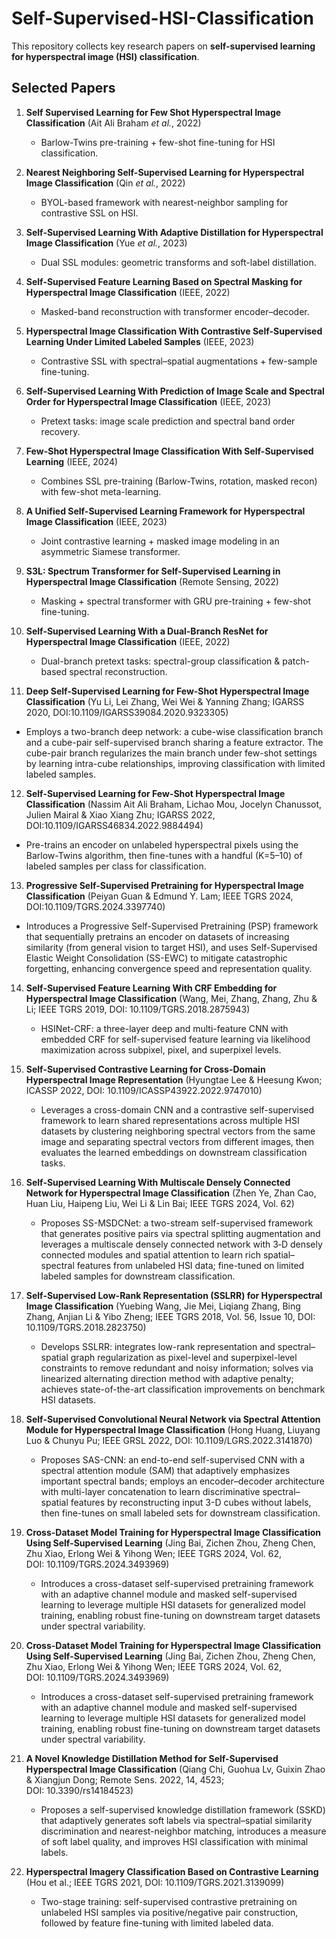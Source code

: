 # Self-Supervised-HSI-Classification

This repository collects key research papers on **self-supervised learning for hyperspectral image (HSI) classification**.


## Selected Papers

1. **Self Supervised Learning for Few Shot Hyperspectral Image Classification** (Ait Ali Braham *et al.*, 2022)

   * Barlow-Twins pre-training + few-shot fine-tuning for HSI classification.

2. **Nearest Neighboring Self-Supervised Learning for Hyperspectral Image Classification** (Qin *et al.*, 2022)

   * BYOL-based framework with nearest-neighbor sampling for contrastive SSL on HSI.

3. **Self-Supervised Learning With Adaptive Distillation for Hyperspectral Image Classification** (Yue *et al.*, 2023)

   * Dual SSL modules: geometric transforms and soft-label distillation.

4. **Self-Supervised Feature Learning Based on Spectral Masking for Hyperspectral Image Classification** (IEEE, 2022)

   * Masked-band reconstruction with transformer encoder–decoder.

5. **Hyperspectral Image Classification With Contrastive Self-Supervised Learning Under Limited Labeled Samples** (IEEE, 2023)

   * Contrastive SSL with spectral–spatial augmentations + few-sample fine-tuning.

6. **Self-Supervised Learning With Prediction of Image Scale and Spectral Order for Hyperspectral Image Classification** (IEEE, 2023)

   * Pretext tasks: image scale prediction and spectral band order recovery.

7. **Few-Shot Hyperspectral Image Classification With Self-Supervised Learning** (IEEE, 2024)

   * Combines SSL pre-training (Barlow-Twins, rotation, masked recon) with few-shot meta-learning.

8. **A Unified Self-Supervised Learning Framework for Hyperspectral Image Classification** (IEEE, 2023)

   * Joint contrastive learning + masked image modeling in an asymmetric Siamese transformer.

9. **S3L: Spectrum Transformer for Self-Supervised Learning in Hyperspectral Image Classification** (Remote Sensing, 2022)

   * Masking + spectral transformer with GRU pre-training + few-shot fine-tuning.

10. **Self-Supervised Learning With a Dual-Branch ResNet for Hyperspectral Image Classification** (IEEE, 2022)

    * Dual-branch pretext tasks: spectral-group classification & patch-based spectral reconstruction.
    

11. **Deep Self-Supervised Learning for Few-Shot Hyperspectral Image Classification** (Yu Li, Lei Zhang, Wei Wei & Yanning Zhang; IGARSS 2020, DOI:10.1109/IGARSS39084.2020.9323305)

   * Employs a two-branch deep network: a cube-wise classification branch and a cube-pair self-supervised branch sharing a feature extractor. The cube-pair branch regularizes the main branch under few-shot settings by learning intra-cube relationships, improving classification with limited labeled samples.

12. **Self-Supervised Learning for Few-Shot Hyperspectral Image Classification** (Nassim Ait Ali Braham, Lichao Mou, Jocelyn Chanussot, Julien Mairal & Xiao Xiang Zhu; IGARSS 2022, DOI:10.1109/IGARSS46834.2022.9884494)

   * Pre-trains an encoder on unlabeled hyperspectral pixels using the Barlow-Twins algorithm, then fine-tunes with a handful (K=5–10) of labeled samples per class for classification.

13. **Progressive Self-Supervised Pretraining for Hyperspectral Image Classification** (Peiyan Guan & Edmund Y. Lam; IEEE TGRS 2024, DOI:10.1109/TGRS.2024.3397740)

   * Introduces a Progressive Self-Supervised Pretraining (PSP) framework that sequentially pretrains an encoder on datasets of increasing similarity (from general vision to target HSI), and uses Self-Supervised Elastic Weight Consolidation (SS-EWC) to mitigate catastrophic forgetting, enhancing convergence speed and representation quality.

14. **Self-Supervised Feature Learning With CRF Embedding for Hyperspectral Image Classification** (Wang, Mei, Zhang, Zhang, Zhu & Li; IEEE TGRS 2019, DOI: 10.1109/TGRS.2018.2875943)

    * HSINet-CRF: a three-layer deep and multi-feature CNN with embedded CRF for self-supervised feature learning via likelihood maximization across subpixel, pixel, and superpixel levels.
    
15. **Self-Supervised Contrastive Learning for Cross-Domain Hyperspectral Image Representation** (Hyungtae Lee & Heesung Kwon; ICASSP 2022, DOI: 10.1109/ICASSP43922.2022.9747010)

    * Leverages a cross-domain CNN and a contrastive self-supervised framework to learn shared representations across multiple HSI datasets by clustering neighboring spectral vectors from the same image and separating spectral vectors from different images, then evaluates the learned embeddings on downstream classification tasks.
   
16. **Self-Supervised Learning With Multiscale Densely Connected Network for Hyperspectral Image Classification** (Zhen Ye, Zhan Cao, Huan Liu, Haipeng Liu, Wei Li & Lin Bai; IEEE TGRS 2024, Vol. 62)

    * Proposes SS-MSDCNet: a two-stream self-supervised framework that generates positive pairs via spectral splitting augmentation and leverages a multiscale densely connected network with 3‑D densely connected modules and spatial attention to learn rich spatial–spectral features from unlabeled HSI data; fine-tuned on limited labeled samples for downstream classification.

17. **Self-Supervised Low-Rank Representation (SSLRR) for Hyperspectral Image Classification** (Yuebing Wang, Jie Mei, Liqiang Zhang, Bing Zhang, Anjian Li & Yibo Zheng; IEEE TGRS 2018, Vol. 56, Issue 10, DOI: 10.1109/TGRS.2018.2823750)

    * Develops SSLRR: integrates low-rank representation and spectral–spatial graph regularization as pixel-level and superpixel-level constraints to remove redundant and noisy information; solves via linearized alternating direction method with adaptive penalty; achieves state-of-the-art classification improvements on benchmark HSI datasets.
   
18. **Self-Supervised Convolutional Neural Network via Spectral Attention Module for Hyperspectral Image Classification** (Hong Huang, Liuyang Luo & Chunyu Pu; IEEE GRSL 2022, DOI: 10.1109/LGRS.2022.3141870)

    * Proposes SAS-CNN: an end-to-end self-supervised CNN with a spectral attention module (SAM) that adaptively emphasizes important spectral bands; employs an encoder–decoder architecture with multi-layer concatenation to learn discriminative spectral–spatial features by reconstructing input 3-D cubes without labels, then fine-tunes on small labeled sets for downstream classification.
   
19. **Cross-Dataset Model Training for Hyperspectral Image Classification Using Self-Supervised Learning** (Jing Bai, Zichen Zhou, Zheng Chen, Zhu Xiao, Erlong Wei & Yihong Wen; IEEE TGRS 2024, Vol. 62, DOI: 10.1109/TGRS.2024.3493969)

    * Introduces a cross-dataset self-supervised pretraining framework with an adaptive channel module and masked self-supervised learning to leverage multiple HSI datasets for generalized model training, enabling robust fine-tuning on downstream target datasets under spectral variability.

20. **Cross-Dataset Model Training for Hyperspectral Image Classification Using Self-Supervised Learning** (Jing Bai, Zichen Zhou, Zheng Chen, Zhu Xiao, Erlong Wei & Yihong Wen; IEEE TGRS 2024, Vol. 62, DOI: 10.1109/TGRS.2024.3493969)

    * Introduces a cross-dataset self-supervised pretraining framework with an adaptive channel module and masked self-supervised learning to leverage multiple HSI datasets for generalized model training, enabling robust fine-tuning on downstream target datasets under spectral variability.

21. **A Novel Knowledge Distillation Method for Self-Supervised Hyperspectral Image Classification** (Qiang Chi, Guohua Lv, Guixin Zhao & Xiangjun Dong; Remote Sens. 2022, 14, 4523; DOI: 10.3390/rs14184523)

    * Proposes a self-supervised knowledge distillation framework (SSKD) that adaptively generates soft labels via spectral–spatial similarity discrimination and nearest-neighbor matching, introduces a measure of soft label quality, and improves HSI classification with minimal labels.
   
22. **Hyperspectral Imagery Classification Based on Contrastive Learning** (Hou et al.; IEEE TGRS 2021, DOI: 10.1109/TGRS.2021.3139099)

    * Two-stage training: self-supervised contrastive pretraining on unlabeled HSI samples via positive/negative pair construction, followed by feature fine-tuning with limited labeled data.
